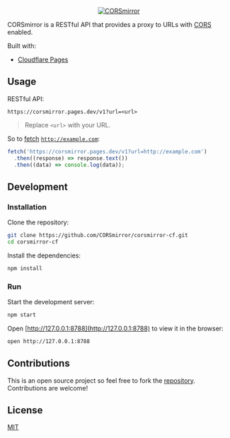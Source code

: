 <p align="center">
  <a href="https://corsmirror.pages.dev/">
    <img src="https://github.com/CORSmirror.png?size=300" alt="CORSmirror">
  </a>
</p>

CORSmirror is a RESTful API that provides a proxy to URLs with [CORS](https://developer.mozilla.org/docs/Web/HTTP/CORS) enabled.

Built with:

- [Cloudflare Pages](https://developers.cloudflare.com/pages/)

## Usage

RESTful API:

```
https://corsmirror.pages.dev/v1?url=<url>
```

> Replace `<url>` with your URL.

So to [fetch](https://developer.mozilla.org/docs/Web/API/Fetch_API/Using_Fetch) [`http://example.com`](http://example.com):

```js
fetch('https://corsmirror.pages.dev/v1?url=http://example.com')
  .then((response) => response.text())
  .then((data) => console.log(data));
```

## Development

### Installation

Clone the repository:

```sh
git clone https://github.com/CORSmirror/corsmirror-cf.git
cd corsmirror-cf
```

Install the dependencies:

```sh
npm install
```

### Run

Start the development server:

```sh
npm start
```

Open [http://127.0.0.1:8788](http://127.0.0.1:8788) to view it in the browser:

```sh
open http://127.0.0.1:8788
```

## Contributions

This is an open source project so feel free to fork the [repository](https://github.com/CORSmirror/corsmirror-cf/fork). Contributions are welcome!

## License

[MIT](https://github.com/CORSmirror/corsmirror-cf/blob/master/LICENSE)
